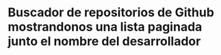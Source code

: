 # Buscador de repositorios de Github mostrandonos una lista paginada junto el nombre del desarrollador
